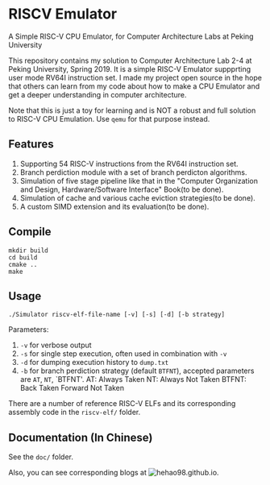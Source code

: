 # RISCV Emulator

A Simple RISC-V CPU Emulator, for Computer Architecture Labs at Peking University

This repository contains my solution to Computer Architecture Lab 2-4 at Peking University, Spring 2019. It is a simple RISC-V Emulator suppprting user mode RV64I instruction set. I made my project open source in the hope that others can learn from my code about how to make a CPU Emulator and get a deeper understanding in computer architecture.

Note that this is just a toy for learning and is NOT a robust and full solution to RISC-V CPU Emulation. Use `qemu` for that purpose instead.

## Features

1. Supporting 54 RISC-V instructions from the RV64I instruction set.
2. Branch perdiction module with a set of branch perdicton algorithms.
3. Simulation of five stage pipeline like that in the "Computer Organization and Design, Hardware/Software Interface" Book(to be done).
4. Simulation of cache and various cache eviction strategies(to be done).
5. A custom SIMD extension and its evaluation(to be done).

## Compile

```
mkdir build
cd build
cmake ..
make
```

## Usage

```
./Simulator riscv-elf-file-name [-v] [-s] [-d] [-b strategy]
```
Parameters:

1. `-v` for verbose output
2. `-s` for single step execution, often used in combination with `-v`
3. `-d` for dumping execution history to `dump.txt`
4. `-b` for branch perdiction strategy (default `BTFNT`), accepted parameters are `AT`, `NT`, `BTFNT'.
   AT: Always Taken
   NT: Always Not Taken
   BTFNT: Back Taken Forward Not Taken

There are a number of reference RISC-V ELFs and its corresponding assembly code in the `riscv-elf/` folder.

## Documentation (In Chinese)

See the `doc/` folder.

Also, you can see corresponding blogs at ![hehao98.github.io](hehao98.github.io).



